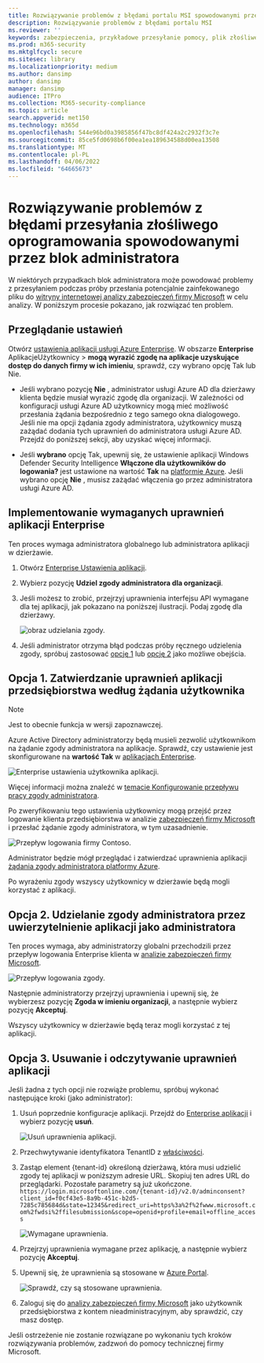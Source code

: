 ```yaml
---
title: Rozwiązywanie problemów z błędami portalu MSI spowodowanymi przez blok administratora
description: Rozwiązywanie problemów z błędami portalu MSI
ms.reviewer: ''
keywords: zabezpieczenia, przykładowe przesyłanie pomocy, plik złośliwego oprogramowania, plik wirusa, plik trojański, przesyłanie, wysyłanie do firmy Microsoft, przesyłanie przykładu, wirus, trojan, robak, niewykryte, nie wykrywa, e-mail microsoft, złośliwe oprogramowanie e-mail, myślę, że to jest złośliwe oprogramowanie, myślę, że to wirus, gdzie mogę wysłać wirusa, jest to wirus, MSE, nie wykrywa, nie ma podpisu, nie wykrywania, podejrzany plik,  MMPC, Centrum firmy Microsoft ds. ochrony przed złośliwym oprogramowaniem, naukowcy, analityk, WDSI, analiza bezpieczeństwa
ms.prod: m365-security
ms.mktglfcycl: secure
ms.sitesec: library
ms.localizationpriority: medium
ms.author: dansimp
author: dansimp
manager: dansimp
audience: ITPro
ms.collection: M365-security-compliance
ms.topic: article
search.appverid: met150
ms.technology: m365d
ms.openlocfilehash: 544e96bd0a3985856f47bc8df424a2c2932f3c7e
ms.sourcegitcommit: 85ce5fd0698b6f00ea1ea189634588d00ea13508
ms.translationtype: MT
ms.contentlocale: pl-PL
ms.lasthandoff: 04/06/2022
ms.locfileid: "64665673"
---
```

# <a name="troubleshooting-malware-submission-errors-caused-by-administrator-block"></a>Rozwiązywanie problemów z błędami przesyłania złośliwego oprogramowania spowodowanymi przez blok administratora

W niektórych przypadkach blok administratora może powodować problemy z przesyłaniem podczas próby przesłania potencjalnie zainfekowanego pliku do [witryny internetowej analizy zabezpieczeń firmy Microsoft](https://www.microsoft.com/wdsi) w celu analizy. W poniższym procesie pokazano, jak rozwiązać ten problem.

## <a name="review-your-settings"></a>Przeglądanie ustawień

Otwórz [ustawienia aplikacji usługi Azure Enterprise](https://portal.azure.com/#blade/Microsoft_AAD_IAM/StartboardApplicationsMenuBlade/UserSettings/menuId/). W obszarze **Enterprise** AplikacjeUżytkownicy  >  **mogą wyrazić zgodę na aplikacje uzyskujące dostęp do danych firmy w ich imieniu**, sprawdź, czy wybrano opcję Tak lub Nie.

- Jeśli wybrano pozycję **Nie** , administrator usługi Azure AD dla dzierżawy klienta będzie musiał wyrazić zgodę dla organizacji. W zależności od konfiguracji usługi Azure AD użytkownicy mogą mieć możliwość przesłania żądania bezpośrednio z tego samego okna dialogowego. Jeśli nie ma opcji żądania zgody administratora, użytkownicy muszą zażądać dodania tych uprawnień do administratora usługi Azure AD. Przejdź do poniższej sekcji, aby uzyskać więcej informacji.

- Jeśli **wybrano** opcję Tak, upewnij się, że ustawienie aplikacji Windows Defender Security Intelligence **Włączone dla użytkowników do logowania?** jest ustawione na wartość **Tak** na [platformie Azure](https://portal.azure.com/#blade/Microsoft_AAD_IAM/ManagedAppMenuBlade/Properties/appId/f0cf43e5-8a9b-451c-b2d5-7285c785684d/objectId/4a918a14-4069-4108-9b7d-76486212d75d). Jeśli wybrano opcję **Nie** , musisz zażądać włączenia go przez administratora usługi Azure AD.

## <a name="implement-required-enterprise-application-permissions"></a>Implementowanie wymaganych uprawnień aplikacji Enterprise

Ten proces wymaga administratora globalnego lub administratora aplikacji w dzierżawie.

1. Otwórz [Enterprise Ustawienia aplikacji](https://portal.azure.com/#blade/Microsoft_AAD_IAM/ManagedAppMenuBlade/Permissions/appId/f0cf43e5-8a9b-451c-b2d5-7285c785684d/objectId/4a918a14-4069-4108-9b7d-76486212d75d).
2. Wybierz pozycję **Udziel zgody administratora dla organizacji**.
3. Jeśli możesz to zrobić, przejrzyj uprawnienia interfejsu API wymagane dla tej aplikacji, jak pokazano na poniższej ilustracji. Podaj zgodę dla dzierżawy.

    ![obraz udzielania zgody.](../../media/security-intelligence-images/msi-grant-admin-consent.jpg)

4. Jeśli administrator otrzyma błąd podczas próby ręcznego udzielenia zgody, spróbuj zastosować [opcję 1](#option-1-approve-enterprise-application-permissions-by-user-request) lub [opcję 2](#option-2-provide-admin-consent-by-authenticating-the-application-as-an-admin) jako możliwe obejścia.

## <a name="option-1-approve-enterprise-application-permissions-by-user-request"></a>Opcja 1. Zatwierdzanie uprawnień aplikacji przedsiębiorstwa według żądania użytkownika

> [!NOTE]
> Jest to obecnie funkcja w wersji zapoznawczej.

Azure Active Directory administratorzy będą musieli zezwolić użytkownikom na żądanie zgody administratora na aplikacje. Sprawdź, czy ustawienie jest skonfigurowane na **wartość Tak** w [aplikacjach Enterprise](https://portal.azure.com/#blade/Microsoft_AAD_IAM/StartboardApplicationsMenuBlade/UserSettings/menuId/).

![Enterprise ustawienia użytkownika aplikacji.](../../media/security-intelligence-images/msi-enterprise-app-user-setting.jpg)

Więcej informacji można znaleźć w [temacie Konfigurowanie przepływu pracy zgody administratora](/azure/active-directory/manage-apps/configure-admin-consent-workflow).

Po zweryfikowaniu tego ustawienia użytkownicy mogą przejść przez logowanie klienta przedsiębiorstwa w analizie [zabezpieczeń firmy Microsoft](https://www.microsoft.com/wdsi/filesubmission) i przesłać żądanie zgody administratora, w tym uzasadnienie.

![Przepływ logowania firmy Contoso.](../../media/security-intelligence-images/msi-contoso-approval-required.png)

Administrator będzie mógł przeglądać i zatwierdzać uprawnienia aplikacji [żądania zgody administratora platformy Azure](https://portal.azure.com/#blade/Microsoft_AAD_IAM/StartboardApplicationsMenuBlade/AccessRequests/menuId/).

Po wyrażeniu zgody wszyscy użytkownicy w dzierżawie będą mogli korzystać z aplikacji.

## <a name="option-2-provide-admin-consent-by-authenticating-the-application-as-an-admin"></a>Opcja 2. Udzielanie zgody administratora przez uwierzytelnienie aplikacji jako administratora

Ten proces wymaga, aby administratorzy globalni przechodzili przez przepływ logowania Enterprise klienta w [analizie zabezpieczeń firmy Microsoft](https://www.microsoft.com/wdsi/filesubmission).

![Przepływ logowania zgody.](../../media/security-intelligence-images/msi-microsoft-permission-required.jpg)

Następnie administratorzy przejrzyj uprawnienia i upewnij się, że wybierzesz pozycję **Zgoda w imieniu organizacji**, a następnie wybierz pozycję **Akceptuj**.

Wszyscy użytkownicy w dzierżawie będą teraz mogli korzystać z tej aplikacji.

## <a name="option-3-delete-and-readd-app-permissions"></a>Opcja 3. Usuwanie i odczytywanie uprawnień aplikacji

Jeśli żadna z tych opcji nie rozwiąże problemu, spróbuj wykonać następujące kroki (jako administrator):

1. Usuń poprzednie konfiguracje aplikacji. Przejdź do [Enterprise aplikacji](https://portal.azure.com/#blade/Microsoft_AAD_IAM/ManagedAppMenuBlade/Properties/appId/f0cf43e5-8a9b-451c-b2d5-7285c785684d/objectId/982e94b2-fea9-4d1f-9fca-318cda92f90b) i wybierz pozycję **usuń**.

   ![Usuń uprawnienia aplikacji.](../../media/security-intelligence-images/msi-properties.png)

2. Przechwytywanie identyfikatora TenantID z [właściwości](https://portal.azure.com/#blade/Microsoft_AAD_IAM/ActiveDirectoryMenuBlade/Properties).

3. Zastąp element {tenant-id} określoną dzierżawą, która musi udzielić zgody tej aplikacji w poniższym adresie URL. Skopiuj ten adres URL do przeglądarki. Pozostałe parametry są już ukończone.
``https://login.microsoftonline.com/{tenant-id}/v2.0/adminconsent?client_id=f0cf43e5-8a9b-451c-b2d5-7285c785684d&state=12345&redirect_uri=https%3a%2f%2fwww.microsoft.com%2fwdsi%2ffilesubmission&scope=openid+profile+email+offline_access``

   ![Wymagane uprawnienia.](../../media/security-intelligence-images/msi-microsoft-permission-requested-your-organization.png)

4. Przejrzyj uprawnienia wymagane przez aplikację, a następnie wybierz pozycję **Akceptuj**.

5. Upewnij się, że uprawnienia są stosowane w [Azure Portal](https://portal.azure.com/#blade/Microsoft_AAD_IAM/ManagedAppMenuBlade/Permissions/appId/f0cf43e5-8a9b-451c-b2d5-7285c785684d/objectId/ce60a464-5fca-4819-8423-bcb46796b051).

   ![Sprawdź, czy są stosowane uprawnienia.](../../media/security-intelligence-images/msi-permissions.jpg)

6. Zaloguj się do [analizy zabezpieczeń firmy Microsoft](https://www.microsoft.com/wdsi/filesubmission) jako użytkownik przedsiębiorstwa z kontem nieadministracyjnym, aby sprawdzić, czy masz dostęp.

 Jeśli ostrzeżenie nie zostanie rozwiązane po wykonaniu tych kroków rozwiązywania problemów, zadzwoń do pomocy technicznej firmy Microsoft.